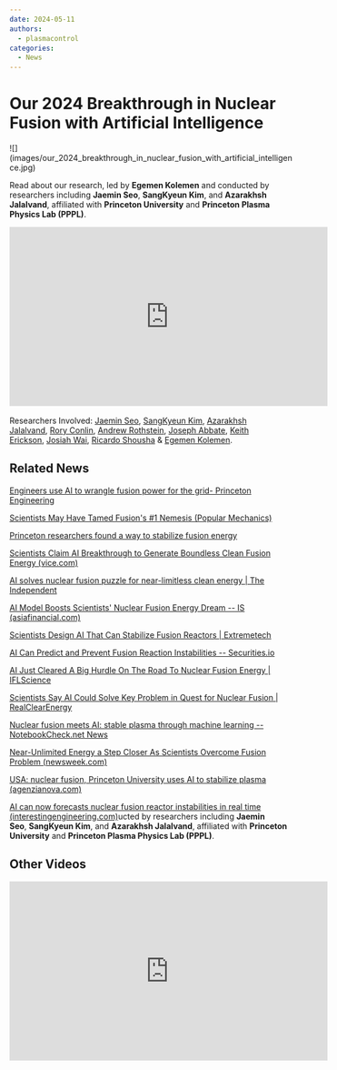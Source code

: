 ```yaml
---
date: 2024-05-11
authors:
  - plasmacontrol
categories:
  - News
---
```


# Our 2024 Breakthrough in Nuclear Fusion with Artificial Intelligence

<div class="post-title-image" markdown="span">
![](images/our_2024_breakthrough_in_nuclear_fusion_with_artificial_intelligence.jpg)
</div>

Read about our research, led by **Egemen Kolemen** and conducted by researchers including **Jaemin Seo**, **SangKyeun Kim**, and **Azarakhsh Jalalvand**, affiliated with **Princeton University** and **Princeton Plasma Physics Lab (PPPL)**.

<!-- more -->

<div class="video-wrapper">
<iframe width="560" height="315" src="https://www.youtube.com/embed/vsc7vudaw24?si=B7Rdc5SVA1_lxceH" title="YouTube video player" frameborder="0" allow="accelerometer; autoplay; clipboard-write; encrypted-media; gyroscope; picture-in-picture; web-share" referrerpolicy="strict-origin-when-cross-origin" allowfullscreen></iframe>
</div>

Researchers Involved: [Jaemin Seo](https://www.nature.com/articles/s41586-024-07024-9#auth-Jaemin-Seo-Aff1-Aff2), [SangKyeun Kim](https://www.nature.com/articles/s41586-024-07024-9#auth-SangKyeun-Kim-Aff1-Aff3), [Azarakhsh Jalalvand](https://www.nature.com/articles/s41586-024-07024-9#auth-Azarakhsh-Jalalvand-Aff1), [Rory Conlin](https://www.nature.com/articles/s41586-024-07024-9#auth-Rory-Conlin-Aff1-Aff3), [Andrew Rothstein](https://www.nature.com/articles/s41586-024-07024-9#auth-Andrew-Rothstein-Aff1), [Joseph Abbate](https://www.nature.com/articles/s41586-024-07024-9#auth-Joseph-Abbate-Aff3-Aff4), [Keith Erickson](https://www.nature.com/articles/s41586-024-07024-9#auth-Keith-Erickson-Aff3), [Josiah Wai](https://www.nature.com/articles/s41586-024-07024-9#auth-Josiah-Wai-Aff1), [Ricardo Shousha](https://www.nature.com/articles/s41586-024-07024-9#auth-Ricardo-Shousha-Aff1-Aff3) & [Egemen Kolemen](https://www.nature.com/articles/s41586-024-07024-9#auth-Egemen-Kolemen-Aff1-Aff3).

## Related News

[Engineers use AI to wrangle fusion power for the grid- Princeton Engineering](https://engineering.princeton.edu/news/2024/02/21/engineers-use-ai-wrangle-fusion-power-grid)

[Scientists May Have Tamed Fusion's #1 Nemesis (Popular Mechanics)](https://www.popularmechanics.com/science/energy/a46973142/nuclear-fusion/)

[Princeton researchers found a way to stabilize fusion energy](https://www.cnn.com/2024/02/21/climate/nuclear-fusion-ai-climate-solution/index.html)

[Scientists Claim AI Breakthrough to Generate Boundless Clean Fusion Energy (vice.com)](https://www.vice.com/en/article/y3w4am/scientists-claim-ai-breakthrough-to-generate-boundless-clean-fusion-energy)

[AI solves nuclear fusion puzzle for near-limitless clean energy | The Independent](https://www.independent.co.uk/tech/nuclear-fusion-ai-clean-energy-b2500756.html)

[AI Model Boosts Scientists' Nuclear Fusion Energy Dream -- IS (asiafinancial.com)](https://www.asiafinancial.com/ai-model-boosts-scientists-nuclear-fusion-energy-dream-is)

[Scientists Design AI That Can Stabilize Fusion Reactors | Extremetech](https://www.extremetech.com/science/scientists-design-ai-that-can-stabilize-fusion-reactors)

[AI Can Predict and Prevent Fusion Reaction Instabilities -- Securities.io](https://www.securities.io/ai-can-predict-and-prevent-fusion-reaction-instabilities/)

[AI Just Cleared A Big Hurdle On The Road To Nuclear Fusion Energy | IFLScience](https://www.iflscience.com/ai-just-cleared-a-big-hurdle-on-the-road-to-nuclear-fusion-energy-73107)

[Scientists Say AI Could Solve Key Problem in Quest for Nuclear Fusion | RealClearEnergy](https://www.realclearenergy.org/2024/02/26/scientists_say_ai_could_solve_key_problem_in_quest_for_nuclear_fusion_1013725.html)

[Nuclear fusion meets AI: stable plasma through machine learning -- NotebookCheck.net News](https://www.notebookcheck.net/Nuclear-fusion-meets-AI-stable-plasma-through-machine-learning.807595.0.html)

[Near-Unlimited Energy a Step Closer As Scientists Overcome Fusion Problem (newsweek.com)](https://www.newsweek.com/near-unlimited-energy-overcome-nuclear-fusion-problem-ai-1872066)

[USA: nuclear fusion, Princeton University uses AI to stabilize plasma (agenzianova.com)](https://www.agenzianova.com/en/news/USA-nuclear-fusion-Princeton-University-uses-artificial-intelligence-to-stabilize-plasma/)

[AI can now forecasts nuclear fusion reactor instabilities in real time (interestingengineering.com)](https://interestingengineering.com/innovation/ai-to-forecast-real-time-plasma-instabilities-in-nuclear-fusion-reactor)ucted by researchers including **Jaemin Seo**, **SangKyeun Kim**, and **Azarakhsh Jalalvand**, affiliated with **Princeton University** and **Princeton Plasma Physics Lab (PPPL)**.

## Other Videos

<div class="video-wrapper">
  <iframe width="560" height="315" src="https://www.youtube.com/embed/N1eoXkzL6WY?si=h3-bNcVfe42MT9y5" title="YouTube video player" frameborder="0" allow="accelerometer; autoplay; clipboard-write; encrypted-media; gyroscope; picture-in-picture; web-share" referrerpolicy="strict-origin-when-cross-origin" allowfullscreen></iframe>
</div>